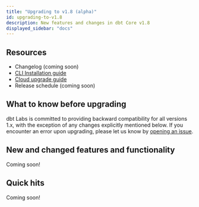 ```yaml
---
title: "Upgrading to v1.8 (alpha)"
id: upgrading-to-v1.8
description: New features and changes in dbt Core v1.8
displayed_sidebar: "docs"
---
```


## Resources

- Changelog (coming soon)
- [CLI Installation guide](/docs/core/installation-overview)
- [Cloud upgrade guide](/docs/dbt-versions/upgrade-core-in-cloud)
- Release schedule (coming soon)

## What to know before upgrading

dbt Labs is committed to providing backward compatibility for all versions 1.x, with the exception of any changes explicitly mentioned below. If you encounter an error upon upgrading, please let us know by [opening an issue](https://github.com/dbt-labs/dbt-core/issues/new).

## New and changed features and functionality

Coming soon!

## Quick hits

Coming soon!